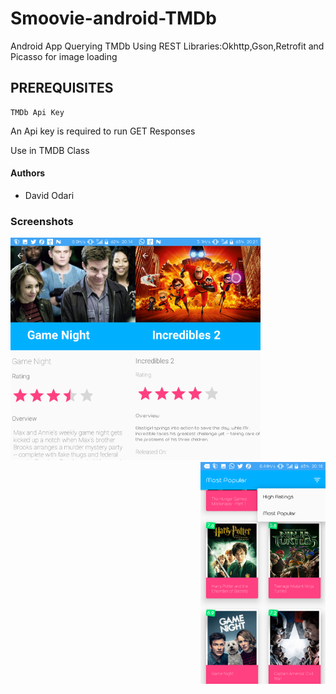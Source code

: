 # Smoovie-android-TMDb
Android App Querying TMDb Using REST Libraries:Okhttp,Gson,Retrofit and Picasso for image loading

## PREREQUISITES

```
TMDb Api Key
```

An Api key is required to run GET Responses

Use in TMDB Class

#### Authors

- David Odari


### Screenshots

<img src="https://github.com/Davidodari/Smoovie-android-TMDb/blob/master/Screenshot1.png" width="200"><img src="https://github.com/Davidodari/Smoovie-android-TMDb/blob/master/Screenshot_2.png" margin="20" width="200"><img src="https://github.com/Davidodari/Smoovie-android-TMDb/blob/master/Screenshot_5.png" align="right" width="200">

